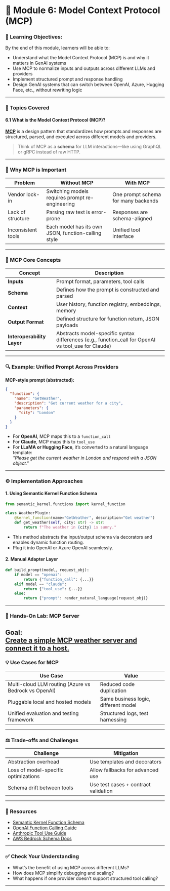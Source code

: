 # 🧩 **Module 6: Model Context Protocol (MCP)**

### 🎯 Learning Objectives:
By the end of this module, learners will be able to:
- Understand what the Model Context Protocol (MCP) is and why it matters in GenAI systems
- Use MCP to normalize inputs and outputs across different LLMs and providers
- Implement structured prompt and response handling
- Design GenAI systems that can switch between OpenAI, Azure, Hugging Face, etc., without rewriting logic

---

### 📌 Topics Covered

#### 6.1 What is the Model Context Protocol (MCP)?

[**MCP**](https://www.anthropic.com/news/model-context-protocol) is a design pattern that standardizes how prompts and responses are structured, parsed, and executed across different models and providers.

> Think of MCP as a **schema** for LLM interactions—like using GraphQL or gRPC instead of raw HTTP.

---

### 🧱 Why MCP is Important

| Problem | Without MCP | With MCP |
|--------|-------------|----------|
| Vendor lock-in | Switching models requires prompt re-engineering | One prompt schema for many backends |
| Lack of structure | Parsing raw text is error-prone | Responses are schema-aligned |
| Inconsistent tools | Each model has its own JSON, function-calling style | Unified tool interface |

---

### 📐 MCP Core Concepts

| Concept        | Description |
|----------------|-------------|
| **Inputs**     | Prompt format, parameters, tool calls |
| **Schema**     | Defines how the prompt is constructed and parsed |
| **Context**    | User history, function registry, embeddings, memory |
| **Output Format** | Defined structure for function return, JSON payloads |
| **Interoperability Layer** | Abstracts model-specific syntax differences (e.g., function_call for OpenAI vs tool_use for Claude) |

---

### 🔍 Example: Unified Prompt Across Providers

**MCP-style prompt (abstracted):**
```json
{
  "function": {
    "name": "GetWeather",
    "description": "Get current weather for a city",
    "parameters": {
      "city": "London"
    }
  }
}
```

- For **OpenAI**, MCP maps this to a `function_call`
- For **Claude**, MCP maps this to `tool_use`
- For **LLaMA or Hugging Face**, it’s converted to a natural language template:  
  _"Please get the current weather in London and respond with a JSON object."_

---

### ⚙️ Implementation Approaches

#### 1. **Using Semantic Kernel Function Schema**

```python
from semantic_kernel.functions import kernel_function

class WeatherPlugin:
    @kernel_function(name="GetWeather", description="Get weather")
    def get_weather(self, city: str) -> str:
        return f"The weather in {city} is sunny."
```

- This method abstracts the input/output schema via decorators and enables dynamic function routing.
- Plug it into OpenAI or Azure OpenAI seamlessly.

#### 2. **Manual Adapter Layer**

```python
def build_prompt(model, request_obj):
    if model == "openai":
        return {"function_call": {...}}
    elif model == "claude":
        return {"tool_use": {...}}
    else:
        return {"prompt": render_natural_language(request_obj)}
```

---

### 🧪 Hands-On Lab: MCP Server

**Goal:**  
[Create a simple MCP weather server and connect it to a host.](https://modelcontextprotocol.io/quickstart/server)
---

### 💡 Use Cases for MCP

| Use Case | Value |
|----------|-------|
| Multi-cloud LLM routing (Azure vs Bedrock vs OpenAI) | Reduced code duplication |
| Pluggable local and hosted models | Same business logic, different model |
| Unified evaluation and testing framework | Structured logs, test harnessing |

---

### ⚖️ Trade-offs and Challenges

| Challenge | Mitigation |
|----------|-------------|
| Abstraction overhead | Use templates and decorators |
| Loss of model-specific optimizations | Allow fallbacks for advanced use |
| Schema drift between tools | Use test cases + contract validation |

---

### 📘 Resources
- [Semantic Kernel Function Schema](https://learn.microsoft.com/en-us/semantic-kernel/functions/function-schema)
- [OpenAI Function Calling Guide](https://platform.openai.com/docs/guides/function-calling)
- [Anthropic Tool Use Guide](https://docs.anthropic.com/claude/docs/tool-use)
- [AWS Bedrock Schema Docs](https://docs.aws.amazon.com/bedrock/latest/userguide/model-parameters.html)

---

### ✅ Check Your Understanding

- What’s the benefit of using MCP across different LLMs?
- How does MCP simplify debugging and scaling?
- What happens if one provider doesn’t support structured tool calling?

---